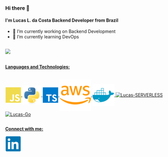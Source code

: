 ### Hi there 👋

<h4>I'm Lucas L. da Costa Backend Developer from Brazil</h4>

- 🔭 I’m currently working on Backend Development
- 🌱 I’m currently learning DevOps

##

<div align="left">
  <a href="https://github.com/lucaslealLLC">
  <img height="180em" src="https://github-readme-stats.vercel.app/api?username=lucaslealLLC&show_icons=true&theme=dark&include_all_commits=true&count_private=true"/>
</div>

##

 **Languages and Technologies:**
<div style="display: inline_block"><br>
  <img align="center" alt="Lucas-Js" height="50" width="50" src="https://raw.githubusercontent.com/devicons/devicon/master/icons/javascript/javascript-plain.svg">
  <img align="center" alt="Lucas-Python" height="60" width="60" src="https://raw.githubusercontent.com/devicons/devicon/master/icons/python/python-original.svg">
  <img align="center" alt="Lucas-Ts" height="50" width="50" src="https://raw.githubusercontent.com/devicons/devicon/master/icons/typescript/typescript-plain.svg">
  <img align="center" alt="Lucas-AWS" height="100" width="100" src="https://github.com/devicons/devicon/blob/master/icons/amazonwebservices/amazonwebservices-plain-wordmark.svg">
  <img align="center" alt="Lucas-DOCKER" height="70" width="70" src="https://github.com/devicons/devicon/blob/master/icons/docker/docker-plain.svg">
  <img align="center" alt="Lucas-SERVERLESS" height="50" width="50" src="https://www.vectorlogo.zone/logos/serverless/serverless-icon.svg">
  <img align="center" alt="Lucas-Go" height="90" width="90" src="https://github.com/abrahamcalf/programming-languages-logos/blob/master/src/go/go.svg">
 </div>

##

**Connect with me:**
<p align="left">
<a href="https://www.linkedin.com/in/lucas-leal-da-costa/" target="blank"><img align="center" src="https://github.com/devicons/devicon/blob/master/icons/linkedin/linkedin-original.svg" alt="lucaslealLLC" height="50" width="50" /></a> &nbsp;&nbsp;
</p>
